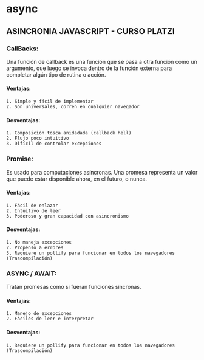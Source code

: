 # async
## ASINCRONIA JAVASCRIPT - CURSO PLATZI

### CallBacks: 
Una función de callback es una función que se pasa a otra función como un argumento, que luego se invoca dentro de la función externa para completar algún tipo de rutina o acción.

#### Ventajas:
	1. Simple y fácil de implementar
	2. Son universales, corren en cualquier navegador
#### Desventajas:
	1. Composición tosca anidadada (callback hell)
	2. Flujo poco intuitivo
	3. Difícil de controlar excepciones


### Promise:

Es usado para computaciones asíncronas. Una promesa representa un valor que puede estar disponible ahora, en el futuro, o nunca.

#### Ventajas:
	1. Fácil de enlazar
	2. Intuitivo de leer
	3. Poderoso y gran capacidad con asincronismo
	
#### Desventajas:
	1. No maneja excepciones
	2. Propenso a errores
	3. Requiere un pollify para funcionar en todos los navegadores (Trascompilación)

### ASYNC / AWAIT:
Tratan promesas como si fueran funciones sincronas.

#### Ventajas:
	1. Manejo de excepciones
	2. Fáciles de leer e interpretar

#### Desventajas:
	1. Requiere un pollify para funcionar en todos los navegadores (Trascompilación)

